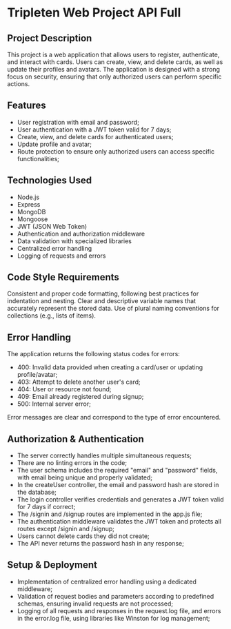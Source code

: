 # Tripleten Web Project API Full

## Project Description

This project is a web application that allows users to register, authenticate, and interact with cards. Users can create, view, and delete cards, as well as update their profiles and avatars. The application is designed with a strong focus on security, ensuring that only authorized users can perform specific actions.

## Features

- User registration with email and password;
- User authentication with a JWT token valid for 7 days;
- Create, view, and delete cards for authenticated users;
- Update profile and avatar;
- Route protection to ensure only authorized users can access specific functionalities;

## Technologies Used

- Node.js
- Express
- MongoDB
- Mongoose
- JWT (JSON Web Token)
- Authentication and authorization middleware
- Data validation with specialized libraries
- Centralized error handling
- Logging of requests and errors

## Code Style Requirements

Consistent and proper code formatting, following best practices for indentation and nesting.
Clear and descriptive variable names that accurately represent the stored data.
Use of plural naming conventions for collections (e.g., lists of items).

## Error Handling

The application returns the following status codes for errors:

- 400: Invalid data provided when creating a card/user or updating profile/avatar;
- 403: Attempt to delete another user's card;
- 404: User or resource not found;
- 409: Email already registered during signup;
- 500: Internal server error;

Error messages are clear and correspond to the type of error encountered.

## Authorization & Authentication

- The server correctly handles multiple simultaneous requests;
- There are no linting errors in the code;
- The user schema includes the required "email" and "password" fields, with email being unique and properly validated;
- In the createUser controller, the email and password hash are stored in the database;
- The login controller verifies credentials and generates a JWT token valid for 7 days if correct;
- The /signin and /signup routes are implemented in the app.js file;
- The authentication middleware validates the JWT token and protects all routes except /signin and /signup;
- Users cannot delete cards they did not create;
- The API never returns the password hash in any response;

## Setup & Deployment

- Implementation of centralized error handling using a dedicated middleware;
- Validation of request bodies and parameters according to predefined schemas, ensuring invalid requests are not processed;
- Logging of all requests and responses in the request.log file, and errors in the error.log file, using libraries like Winston for log management;
